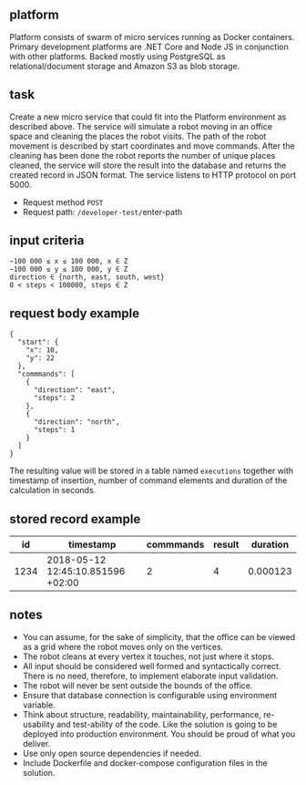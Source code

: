 ## platform

Platform consists of swarm of micro services running as Docker containers. Primary development platforms are .NET Core and Node JS in conjunction with other platforms. Backed mostly using PostgreSQL as relational/document storage and Amazon S3 as blob storage.

## task

Create a new micro service that could fit into the Platform environment as described above. The service will simulate a robot moving in an office space and cleaning the places the robot visits. The path of the robot movement is described by start coordinates and move commands. After the cleaning has been done the robot reports the number of unique places cleaned, the service will store the result into the database and returns the created record in JSON format. The service listens to HTTP protocol on port 5000.

* Request method `POST`
* Request path: `/developer-test/`enter-path 

## input criteria

```0 ≤ number of commmands elements ≤ 10000
−100 000 ≤ x ≤ 100 000, x ∈ Z
−100 000 ≤ y ≤ 100 000, y ∈ Z
direction ∈ {north, east, south, west}
0 < steps < 100000, steps ∈ Z
```

## request body example
```
{
  "start": {
    "x": 10,
    "y": 22 
  },
  "commmands": [
    {
      "direction": "east",
      "steps": 2 
    },
    {
      "direction": "north",
      "steps": 1
    } 
  ]
}
```

The resulting value will be stored in a table named `executions` together with timestamp of insertion, number of command elements and duration of the calculation in seconds.

## stored record example

| id | timestamp | commmands | result | duration |
| -- | -- | -- | -- | -- |
| 1234 | 2018-05-12 12:45:10.851596 +02:00 | 2 | 4 | 0.000123 |

## notes
* You can assume, for the sake of simplicity, that the office can be viewed as a grid where the robot moves only on the vertices.
* The robot cleans at every vertex it touches, not just where it stops.
* All input should be considered well formed and syntactically correct. There is no need,
therefore, to implement elaborate input validation.
* The robot will never be sent outside the bounds of the office.
* Ensure that database connection is configurable using environment variable.
* Think about structure, readability, maintainability, performance, re-usability and test-ability of the code. Like the solution is going to be deployed into production environment. You should be proud of what you deliver.
* Use only open source dependencies if needed.
* Include Dockerfile and docker-compose configuration files in the solution.
